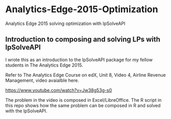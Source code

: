 # Analytics-Edge-2015-Optimization
Analytics Edge 2015 solving optimization with lpSolveAPI

## Introduction to composing and solving LPs with lpSolveAPI

I wrote this as an introduction to the lpSolveAPI package for my fellow students in The Analytics Edge 2015.  

Refer to The Analytics Edge Course on edX, Unit 8, Video 4, Airline Revenue Management, video avaialble here.

<https://www.youtube.com/watch?v=Jw38g53g-s0>
  
The problem in the video is composed in Excel/LibreOffice.  The R script in this repo shows how the same problem can be composed in R and solved with the lpSolveAPI.
